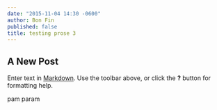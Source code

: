 ```yaml
---
date: "2015-11-04 14:30 -0600"
author: Bon Fin
published: false
title: testing prose 3
---
```



## A New Post

Enter text in [Markdown](http://daringfireball.net/projects/markdown/). Use the toolbar above, or click the **?** button for formatting help.

pam param
